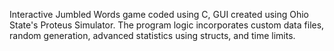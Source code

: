 Interactive Jumbled Words game coded using C, GUI created using Ohio State's Proteus Simulator. The program logic incorporates custom data files, random generation, advanced statistics using structs, and time limits.
